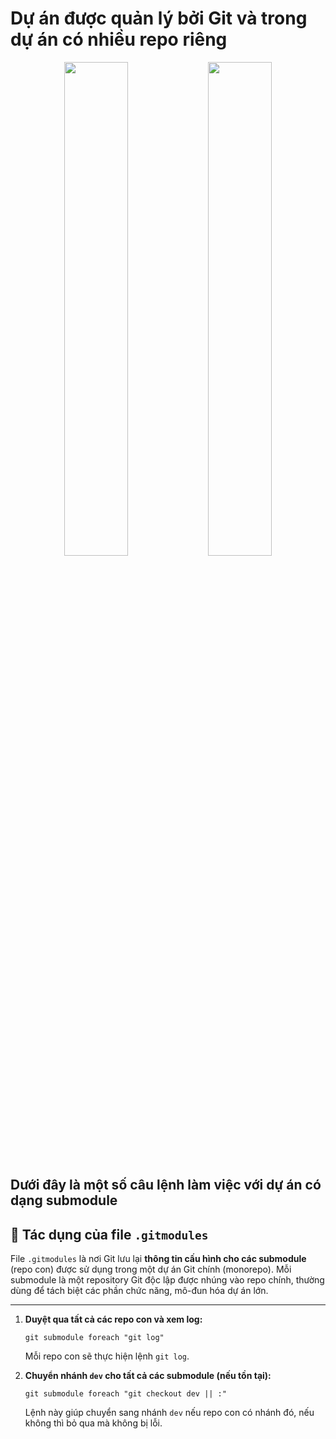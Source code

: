 <h1>Dự án được quản lý bởi Git và trong dự án có nhiều repo riêng</h1>

<p align="center">
  <img src="https://github.com/user-attachments/assets/3e81bd19-e0ed-4e4f-9176-126a9b9f0959" width="45%"/>
  <img src="https://github.com/user-attachments/assets/70e874f9-8417-47d4-9208-593fc82daeec" width="45%"/>
</p>

<h2>Dưới đây là một số câu lệnh làm việc với dự án có dạng submodule</h2>

## 📄 Tác dụng của file `.gitmodules`

File `.gitmodules` là nơi Git lưu lại **thông tin cấu hình cho các submodule** (repo con) được sử dụng trong một dự án Git chính (monorepo). Mỗi submodule là một repository Git độc lập được nhúng vào repo chính, thường dùng để tách biệt các phần chức năng, mô-đun hóa dự án lớn.

---

<ol>
  <li>
    <p><strong>Duyệt qua tất cả các repo con và xem log:</strong></p>
    <pre><code>git submodule foreach "git log"</code></pre>
    <p>Mỗi repo con sẽ thực hiện lệnh <code>git log</code>.</p>
  </li>
  <li>
    <p><strong>Chuyển nhánh <code>dev</code> cho tất cả các submodule (nếu tồn tại):</strong></p>
    <pre><code>git submodule foreach "git checkout dev || :"</code></pre>
    <p>Lệnh này giúp chuyển sang nhánh <code>dev</code> nếu repo con có nhánh đó, nếu không thì bỏ qua mà không bị lỗi.</p>
  </li>
</ol>
